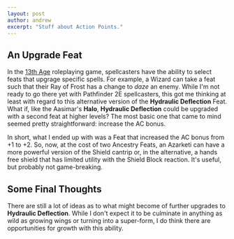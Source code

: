 ```yaml
---
layout: post
author: andrew
excerpt: "Stuff about Action Points."
---
```


## An Upgrade Feat

In the [13th Age](https://site.pelgranepress.com/index.php/category/products/13th-age/) roleplaying game, spellcasters have the ability to select feats that upgrage specific spells. For example, a Wizard can take a feat such that their <spell>Ray of Frost</spell> has a change to *daze* an enemy. While I'm not ready to go there yet with Pathfinder 2E spellcasters, this got me thinking at least with regard to this alternative version of the **Hydraulic Deflection** Feat. What if, like the Aasimar's **Halo**, **Hydraulic Deflection** could be upgraded with a second feat at higher levels? The most basic one that came to mind seemed pretty straightforward: increase the AC bonus.

In short, what I ended up with was a Feat that increased the AC bonus from +1 to +2. So, now, at the cost of two Ancestry Feats, an Azarketi can have a more powerful version of the <spell>Shield</spell> cantrip or, in the alternative, a hands free shield that has limited utility with the <action>Shield Block</action> reaction. It's useful, but probably not game-breaking.

## Some Final Thoughts

There are still a lot of ideas as to what might become of further upgrades to **Hydraulic Deflection**. While I don't expect it to be culminate in anything as wild as growing wings or turning into a super-form, I do think there are opportunities for growth with this ability.
